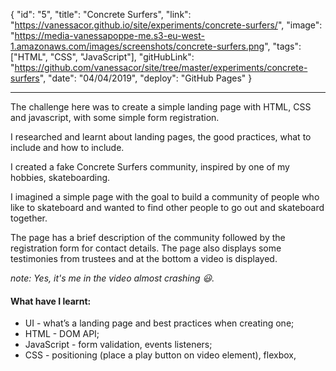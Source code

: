 {
"id": "5",
"title": "Concrete Surfers",
"link": "https://vanessacor.github.io/site/experiments/concrete-surfers/",
"image": "https://media-vanessapoppe-me.s3-eu-west-1.amazonaws.com/images/screenshots/concrete-surfers.png",
"tags": ["HTML", "CSS", "JavaScript"],
"gitHubLink": "https://github.com/vanessacor/site/tree/master/experiments/concrete-surfers",
"date": "04/04/2019",
"deploy": "GitHub Pages"
}

---

The challenge here was to create a simple landing page with HTML, CSS and javascript, with some simple form registration.

I researched and learnt about landing pages, the good practices, what to include and how to include.

I created a fake Concrete Surfers community, inspired by one of my hobbies, skateboarding.

I imagined a simple page with the goal to build a community of people who like to skateboard and wanted to find other people to go out and skateboard together.

The page has a brief description of the community followed by the registration form for contact details. The page also displays some testimonies from trustees and at the bottom a video is displayed.

_note: Yes, it's me in the video almost crashing &#128515;._

#### What have I learnt:

- UI - what’s a landing page and best practices when creating one;
- HTML - DOM API;
- JavaScript - form validation, events listeners;
- CSS - positioning (place a play button on video element), flexbox,
